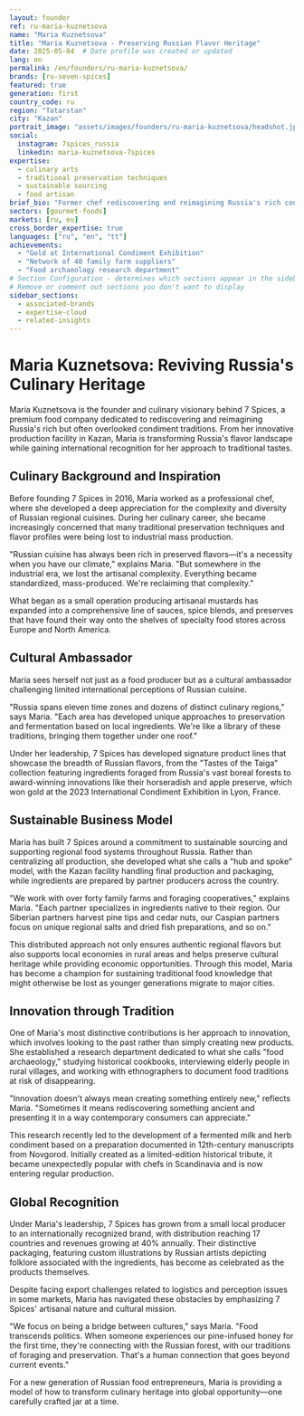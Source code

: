 ```yaml
---
layout: founder
ref: ru-maria-kuznetsova
name: "Maria Kuznetsova"
title: "Maria Kuznetsova - Preserving Russian Flavor Heritage"
date: 2025-05-04  # Date profile was created or updated
lang: en
permalink: /en/founders/ru-maria-kuznetsova/
brands: [ru-seven-spices]
featured: true
generation: first
country_code: ru
region: "Tatarstan"
city: "Kazan"
portrait_image: "assets/images/founders/ru-maria-kuznetsova/headshot.jpg"
social:
  instagram: 7spices_russia
  linkedin: maria-kuznetsova-7spices
expertise:
  - culinary arts
  - traditional preservation techniques
  - sustainable sourcing
  - food artisan
brief_bio: "Former chef rediscovering and reimagining Russia's rich condiment traditions through artisanal production and cultural preservation."
sectors: [gourmet-foods]
markets: [ru, eu]
cross_border_expertise: true
languages: ["ru", "en", "tt"]
achievements:
  - "Gold at International Condiment Exhibition"
  - "Network of 40 family farm suppliers"
  - "Food archaeology research department"
# Section Configuration - determines which sections appear in the sidebar
# Remove or comment out sections you don't want to display
sidebar_sections:
  - associated-brands
  - expertise-cloud
  - related-insights
---
```


# Maria Kuznetsova: Reviving Russia's Culinary Heritage

Maria Kuznetsova is the founder and culinary visionary behind 7 Spices, a premium food company dedicated to rediscovering and reimagining Russia's rich but often overlooked condiment traditions. From her innovative production facility in Kazan, Maria is transforming Russia's flavor landscape while gaining international recognition for her approach to traditional tastes.

## Culinary Background and Inspiration

Before founding 7 Spices in 2016, Maria worked as a professional chef, where she developed a deep appreciation for the complexity and diversity of Russian regional cuisines. During her culinary career, she became increasingly concerned that many traditional preservation techniques and flavor profiles were being lost to industrial mass production.

"Russian cuisine has always been rich in preserved flavors—it's a necessity when you have our climate," explains Maria. "But somewhere in the industrial era, we lost the artisanal complexity. Everything became standardized, mass-produced. We're reclaiming that complexity."

What began as a small operation producing artisanal mustards has expanded into a comprehensive line of sauces, spice blends, and preserves that have found their way onto the shelves of specialty food stores across Europe and North America.

## Cultural Ambassador

Maria sees herself not just as a food producer but as a cultural ambassador challenging limited international perceptions of Russian cuisine.

"Russia spans eleven time zones and dozens of distinct culinary regions," says Maria. "Each area has developed unique approaches to preservation and fermentation based on local ingredients. We're like a library of these traditions, bringing them together under one roof."

Under her leadership, 7 Spices has developed signature product lines that showcase the breadth of Russian flavors, from the "Tastes of the Taiga" collection featuring ingredients foraged from Russia's vast boreal forests to award-winning innovations like their horseradish and apple preserve, which won gold at the 2023 International Condiment Exhibition in Lyon, France.

## Sustainable Business Model

Maria has built 7 Spices around a commitment to sustainable sourcing and supporting regional food systems throughout Russia. Rather than centralizing all production, she developed what she calls a "hub and spoke" model, with the Kazan facility handling final production and packaging, while ingredients are prepared by partner producers across the country.

"We work with over forty family farms and foraging cooperatives," explains Maria. "Each partner specializes in ingredients native to their region. Our Siberian partners harvest pine tips and cedar nuts, our Caspian partners focus on unique regional salts and dried fish preparations, and so on."

This distributed approach not only ensures authentic regional flavors but also supports local economies in rural areas and helps preserve cultural heritage while providing economic opportunities. Through this model, Maria has become a champion for sustaining traditional food knowledge that might otherwise be lost as younger generations migrate to major cities.

## Innovation through Tradition

One of Maria's most distinctive contributions is her approach to innovation, which involves looking to the past rather than simply creating new products. She established a research department dedicated to what she calls "food archaeology," studying historical cookbooks, interviewing elderly people in rural villages, and working with ethnographers to document food traditions at risk of disappearing.

"Innovation doesn't always mean creating something entirely new," reflects Maria. "Sometimes it means rediscovering something ancient and presenting it in a way contemporary consumers can appreciate."

This research recently led to the development of a fermented milk and herb condiment based on a preparation documented in 12th-century manuscripts from Novgorod. Initially created as a limited-edition historical tribute, it became unexpectedly popular with chefs in Scandinavia and is now entering regular production.

## Global Recognition

Under Maria's leadership, 7 Spices has grown from a small local producer to an internationally recognized brand, with distribution reaching 17 countries and revenues growing at 40% annually. Their distinctive packaging, featuring custom illustrations by Russian artists depicting folklore associated with the ingredients, has become as celebrated as the products themselves.

Despite facing export challenges related to logistics and perception issues in some markets, Maria has navigated these obstacles by emphasizing 7 Spices' artisanal nature and cultural mission.

"We focus on being a bridge between cultures," says Maria. "Food transcends politics. When someone experiences our pine-infused honey for the first time, they're connecting with the Russian forest, with our traditions of foraging and preservation. That's a human connection that goes beyond current events."

For a new generation of Russian food entrepreneurs, Maria is providing a model of how to transform culinary heritage into global opportunity—one carefully crafted jar at a time.

